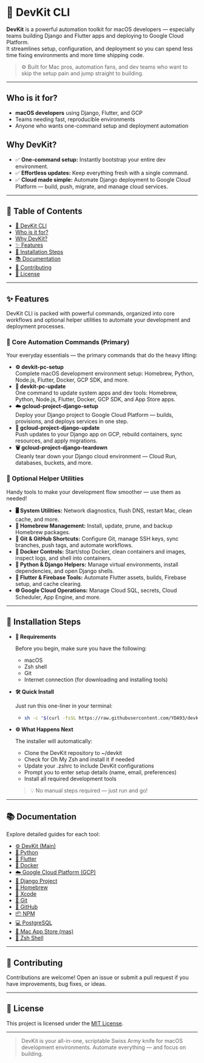 # 🧰 DevKit CLI

**DevKit** is a powerful automation toolkit for macOS developers — especially teams building Django and Flutter apps and deploying to Google Cloud Platform.  
It streamlines setup, configuration, and deployment so you can spend less time fixing environments and more time shipping code.

> ⚙️ Built for Mac pros, automation fans, and dev teams who want to skip the setup pain and jump straight to building.

---

## Who is it for?

- **macOS developers** using Django, Flutter, and GCP
- Teams needing fast, reproducible environments
- Anyone who wants one-command setup and deployment automation

## Why DevKit?

- ✅ **One-command setup:** Instantly bootstrap your entire dev environment.
- ✅ **Effortless updates:** Keep everything fresh with a single command.
- ✅ **Cloud made simple:** Automate Django deployment to Google Cloud Platform — build, push, migrate, and manage cloud services.

---

## 📑 Table of Contents

- [🧰 DevKit CLI](#-devkit-cli)
- [Who is it for?](#who-is-it-for)
- [Why DevKit?](#why-devkit)
- [✨ Features](#-features)
- [🚀 Installation Steps](#-installation-steps)
- [📚 Documentation](#-documentation)
- [🤝 Contributing](#-contributing)
- [📄 License](#-license)

---

## ✨ Features

DevKit CLI is packed with powerful commands, organized into core workflows and optional helper utilities to automate your development and deployment processes.

### 🚀 Core Automation Commands (Primary)

Your everyday essentials — the primary commands that do the heavy lifting:

- **⚙️ devkit-pc-setup**  
  Complete macOS development environment setup: Homebrew, Python, Node.js, Flutter, Docker, GCP SDK, and more.
- **🔄 devkit-pc-update**  
  One command to update system apps and dev tools: Homebrew, Python, Node.js, Flutter, Docker, GCP SDK, and App Store apps.
- **☁️ gcloud-project-django-setup**  
  Deploy your Django project to Google Cloud Platform — builds, provisions, and deploys services in one step.
- **🚢 gcloud-project-django-update**  
  Push updates to your Django app on GCP, rebuild containers, sync resources, and apply migrations.
- **🗑️ gcloud-project-django-teardown**  
  Cleanly tear down your Django cloud environment — Cloud Run, databases, buckets, and more.

### 🧩 Optional Helper Utilities

Handy tools to make your development flow smoother — use them as needed!

- **🖥️ System Utilities:** Network diagnostics, flush DNS, restart Mac, clean cache, and more.
- **🍺 Homebrew Management:** Install, update, prune, and backup Homebrew packages.
- **🐙 Git & GitHub Shortcuts:** Configure Git, manage SSH keys, sync branches, push tags, and automate workflows.
- **🐳 Docker Controls:** Start/stop Docker, clean containers and images, inspect logs, and shell into containers.
- **🐍 Python & Django Helpers:** Manage virtual environments, install dependencies, and open Django shells.
- **📱 Flutter & Firebase Tools:** Automate Flutter assets, builds, Firebase setup, and cache clearing.
- **🌐 Google Cloud Operations:** Manage Cloud SQL, secrets, Cloud Scheduler, App Engine, and more.

---

## 🚀 Installation Steps

- **🔧 Requirements**

  Before you begin, make sure you have the following:

  - macOS
  - Zsh shell
  - Git
  - Internet connection (for downloading and installing tools)

- **🛠️ Quick Install**

  Just run this one-liner in your terminal:

  - ```bash
    sh -c "$(curl -fsSL https://raw.githubusercontent.com/YDA93/devkit/main/install.zsh)"
    ```

- **⚙️ What Happens Next**

  The installer will automatically:

  - Clone the DevKit repository to ~/devkit
  - Check for Oh My Zsh and install it if needed
  - Update your .zshrc to include DevKit configurations
  - Prompt you to enter setup details (name, email, preferences)
  - Install all required development tools

  > 💡 No manual steps required — just run and go!

---

## 📚 Documentation

Explore detailed guides for each tool:

- [⚙️ DevKit (Main)](./docs/devkit.md)
- [🐍 Python](./docs/python.md)
- [📱 Flutter](./docs/flutter.md)
- [🐳 Docker](./docs/docker.md)
- [☁️ Google Cloud Platform (GCP)](./docs/gcloud.md)
- [🚀 Django Project](./docs/django.md)
- [🍺 Homebrew](./docs/homebrew.md)
- [🔧 Xcode](./docs/xcode.md)
- [🐙 Git](./docs/git.md)
- [🧩 GitHub](./docs/github.md)
- [📦 NPM](./docs/npm.md)
- [💻 PostgreSQL](./docs/postgresql.md)
- [🍎 Mac App Store (mas)](./docs/mas.md)
- [🐚 Zsh Shell](./docs/zsh.md)

---

## 🤝 Contributing

Contributions are welcome!
Open an issue or submit a pull request if you have improvements, bug fixes, or ideas.

---

## 📄 License

This project is licensed under the [MIT License](./LICENSE).

---

> DevKit is your all-in-one, scriptable Swiss Army knife for macOS development environments. Automate everything — and focus on building.
